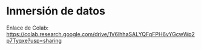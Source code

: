 # Inmersión de datos 
Enlace de Colab: https://colab.research.google.com/drive/1V6lhhaSALYQFqFPH6vYGcwWp2p7Tyqxe?usp=sharing
